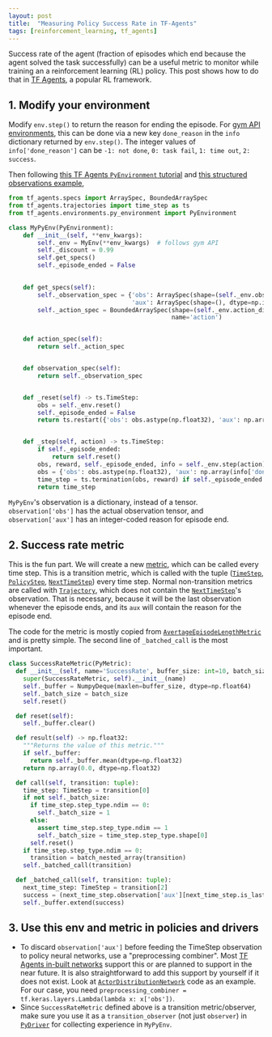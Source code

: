 ```yaml
---
layout: post
title:  "Measuring Policy Success Rate in TF-Agents"
tags: [reinforcement_learning, tf_agents]
---
```


Success rate of the agent (fraction of episodes which end because the agent solved the task successfully) can be a
useful metric to monitor while training an a reinforcement learning (RL) policy. This post shows how to do that in
[TF Agents](https://www.tensorflow.org/agents), a popular RL framework.

## 1. Modify your environment
Modify `env.step()` to return the reason for ending the episode. For
[gym API environments](https://gym.openai.com/docs/#observations), this can be done via a new key `done_reason` in
the `info` dictionary returned by `env.step()`. The integer values of `info['done_reason']` can be `-1: not done`,
`0: task fail`, `1: time out`, `2: success`.

Then following [this TF Agents `PyEnvironment` tutorial](https://www.tensorflow.org/agents/tutorials/2_environments_tutorial#creating_your_own_python_environment)
and [this structured observations example](https://www.tensorflow.org/agents/tutorials/8_networks_tutorial#custom_networks),

```py
from tf_agents.specs import ArraySpec, BoundedArraySpec
from tf_agents.trajectories import time_step as ts
from tf_agents.environments.py_environment import PyEnvironment

class MyPyEnv(PyEnvironment):
    def __init__(self, **env_kwargs):
        self._env = MyEnv(**env_kwargs)  # follows gym API
        self._discount = 0.99
        self.get_specs()
        self._episode_ended = False

    
    def get_specs(self):
        self._observation_spec = {'obs': ArraySpec(shape=(self._env.obs_dim,), dtype=np.float32, name='observation'),
                                  'aux': ArraySpec(shape=(), dtype=np.int32, name='auxiliary')}
        self._action_spec = BoundedArraySpec(shape=(self._env.action_dim,), dtype=np.float32, minimum=-1, maximum=1,
                                             name='action')


    def action_spec(self):
        return self._action_spec


    def observation_spec(self):
        return self._observation_spec


    def _reset(self) -> ts.TimeStep:
        obs = self._env.reset()
        self._episode_ended = False
        return ts.restart({'obs': obs.astype(np.float32), 'aux': np.array(1, dtype=np.int32)})


    def _step(self, action) -> ts.TimeStep:
        if self._episode_ended:
            return self.reset()
        obs, reward, self._episode_ended, info = self._env.step(action)
        obs = {'obs': obs.astype(np.float32), 'aux': np.array(info['done_reason'], dtype=np.int32)}
        time_step = ts.termination(obs, reward) if self._episode_ended else ts.transition(obs, reward, self._discount)
        return time_step
```
`MyPyEnv`'s observation is a dictionary, instead of a tensor. `observation['obs']` has the actual
observation tensor, and `observation['aux']` has an integer-coded reason for episode end.


## 2. Success rate metric
This is the fun part. We will create a new [metric](https://www.tensorflow.org/agents/api_docs/python/tf_agents/metrics),
which can be called every time step. This is a transition metric, which is called with the tuple
([`TimeStep`](https://www.tensorflow.org/agents/api_docs/python/tf_agents/trajectories/TimeStep),
[`PolicyStep`](https://www.tensorflow.org/agents/api_docs/python/tf_agents/trajectories/PolicyStep),
[`NextTimeStep`](https://www.tensorflow.org/agents/api_docs/python/tf_agents/trajectories/TimeStep)) every time step. Normal non-transition metrics are called with
[`Trajectory`](https://www.tensorflow.org/agents/api_docs/python/tf_agents/trajectories/Trajectory), which does not
contain the [`NextTimeStep`](https://www.tensorflow.org/agents/api_docs/python/tf_agents/trajectories/TimeStep)'s
observation. That is necessary, because it will be the last observation whenever the episode ends, and its `aux` will
contain the reason for the episode end.

The code for the metric is mostly copied from
[`AvertageEpisodeLengthMetric`](https://www.tensorflow.org/agents/api_docs/python/tf_agents/metrics/py_metrics/AverageEpisodeLengthMetric)
and is pretty simple. The second line of `_batched_call` is the most important.

```py
class SuccessRateMetric(PyMetric):
  def __init__(self, name='SuccessRate', buffer_size: int=10, batch_size=None):
    super(SuccessRateMetric, self).__init__(name)
    self._buffer = NumpyDeque(maxlen=buffer_size, dtype=np.float64)
    self._batch_size = batch_size
    self.reset()

  def reset(self):
    self._buffer.clear()

  def result(self) -> np.float32:
    """Returns the value of this metric."""
    if self._buffer:
      return self._buffer.mean(dtype=np.float32)
    return np.array(0.0, dtype=np.float32)

  def call(self, transition: tuple):
    time_step: TimeStep = transition[0]
    if not self._batch_size:
      if time_step.step_type.ndim == 0:
        self._batch_size = 1
      else:
        assert time_step.step_type.ndim == 1
        self._batch_size = time_step.step_type.shape[0]
      self.reset()
    if time_step.step_type.ndim == 0:
      transition = batch_nested_array(transition)
    self._batched_call(transition)

  def _batched_call(self, transition: tuple):
    next_time_step: TimeStep = transition[2]
    success = (next_time_step.observation['aux'][next_time_step.is_last()] == 2)
    self._buffer.extend(success)
```

## 3. Use this env and metric in policies and drivers
- To discard `observation['aux']` before feeding the TimeStep observation to policy neural networks, use a
"preprocessing combiner". Most [TF Agents in-built networks](https://www.tensorflow.org/agents/api_docs/python/tf_agents/networks)
support this or are planned to support in the near future. It is also straightforward to add this support by yourself
if it does not exist. Look at
[`ActorDistributionNetwork`](https://www.tensorflow.org/agents/api_docs/python/tf_agents/networks/actor_distribution_network/ActorDistributionNetwork)
code as an example. For our case, you need `preprocessing_combiner = tf.keras.layers.Lambda(lambda x: x['obs'])`.
- Since `SuccessRateMetric` defined above is a transition metric/observer, make sure you use it as a
`transition_observer` (not just `observer`) in
[`PyDriver`](https://www.tensorflow.org/agents/api_docs/python/tf_agents/drivers/py_driver/PyDriver)
for collecting experience in `MyPyEnv`.